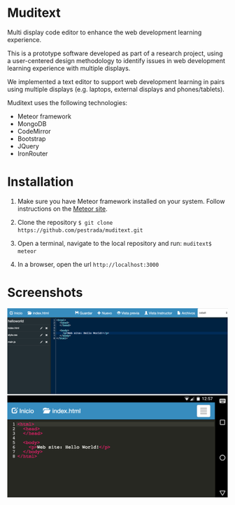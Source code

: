# Muditext
Multi display code editor to enhance the web development learning experience.

This is a prototype software developed as part of a research project, using a user-centered design methodology to identify issues in web development learning experience with multiple displays.

We implemented a text editor to support web development learning in pairs using multiple displays (e.g. laptops, external displays and phones/tablets).

Muditext uses the following technologies:

- Meteor framework
- MongoDB
- CodeMirror
- Bootstrap
- JQuery
- IronRouter

# Installation
1. Make sure you have Meteor framework installed on your system. Follow instructions on the [Meteor site](https://www.meteor.com/install).

2. Clone the repository
`$ git clone https://github.com/pestrada/muditext.git`

3. Open a terminal, navigate to the local repository and run:
`muditext$ meteor`

4. In a browser, open the url `http://localhost:3000`

# Screenshots
![screenshot1](https://github.com/pestrada/muditext/blob/master/screenshot1.png)
![screenshot2](https://github.com/pestrada/muditext/blob/master/screenshot2.png)